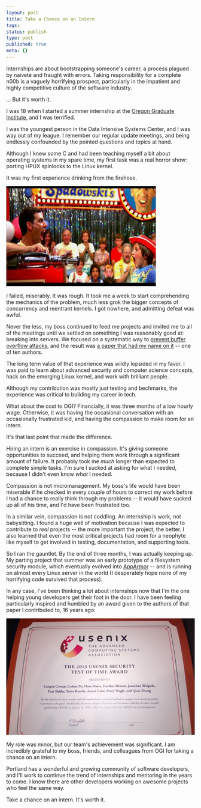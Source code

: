 ```yaml
---
layout: post
title: Take a Chance on an Intern
tags:
status: publish
type: post
published: true
meta: {}
---
```


Internships are about bootstrapping someone's career, a process plagued by naiveté and fraught with errors. Taking responsibility for a complete n00b is a vaguely horrifying prospect, particularly in the impatient and highly competitive culture of the software industry.

... But it's worth it.

I was 18 when I started a summer internship at the [Oregon Graduate Institute](http://en.wikipedia.org/wiki/OGI_School_of_Science_and_Engineering), and I was terrified.

I was the youngest person in the Data Intensive Systems Center, and I was way out of my league. I remember our regular update meetings, and being endlessly confounded by the pointed questions and topics at hand. 

Although I knew some C and had been teaching myself a bit about operating systems in my spare time, my first task was a real horror show: porting HPUX spinlocks to the Linux kernel.

It was my first experience drinking from the firehose. 

![Drink from the firehose](/images/drink-from-the-firehose.jpg)

I failed, miserably. It was rough. It took me a week to start comprehending the mechanics of the problem, much less grok the bigger concepts of concurrency and reentrant kernels. I got nowhere, and admitting defeat was awful.

Never the less, my boss continued to feed me projects and invited me to all of the meetings until we settled on something I was reasonably good at: breaking into servers. We focused on a systematic way to [prevent buffer overflow attacks](http://en.wikipedia.org/wiki/Buffer_overflow_protection), and the result was [a paper that had my name on it](https://www.usenix.org/legacy/publications/library/proceedings/sec98/cowan.html) -- one of ten authors.

The long term value of that experience was wildly lopsided in my favor. I was paid to learn about advanced security and computer science concepts, hack on the emerging Linux kernel, and work with brilliant people.

Although my contribution was mostly just testing and bechmarks, the experience was critical to building my career in tech.

What about the cost to OGI? Financially, it was three months of a low hourly wage. Otherwise, it was having the occasional conversation with an occasionally frustrated kid, and having the compassion to make room for an intern.

It's that last point that made the difference.

Hiring an intern is an exercise in compassion. It's giving someone opportunities to succeed, and helping them work through a significant amount of failure. It probably took me *much* longer than expected to complete simple tasks. I'm sure I sucked at asking for what I needed, because I didn't even know *what* I needed.

Compassion is not micromanagement. My boss's life would have been miserable if he checked in every couple of hours to correct my work before I had a chance to really think through my problems -- it would have sucked up all of his time, and I'd have been frustrated too.

In a similar vein, compassion is not coddling. An internship is work, not babysitting. I found a huge well of motivation because I was expected to contribute to *real* projects -- the more important the project, the better. I also learned that even the most critical projects had room for a neophyte like myself to get involved in testing, documentation, and supporting tools.

So I ran the gauntlet. By the end of three months, I was actually keeping up. My parting project that summer was an early prototype of a filesystem security module, which eventually evolved into [AppArmor](http://en.wikipedia.org/wiki/AppArmor) -- and is running on almost every Linux server in the world (I desperately hope none of my horrifying code survived that process).

In any case, I've been thinking a lot about internships now that I'm the one helping young developers get their foot in the door. I have been feeling particularly inspired and humbled by an award given to the authors of that paper I contributed to, 16 years ago:

![USENIX Security Test of Time 2013](/images/usenix-test-of-time.jpg)

My role was minor, but our team's achievement was significant. I am incredibly grateful to my boss, friends, and colleagues from OGI for taking a chance on an intern.

Portland has a wonderful and growing community of software developers, and I'll work to continue the trend of internships and mentoring in the years to come. I know there are other developers working on awesome projects who feel the same way.

Take a chance on an intern. It's worth it.
